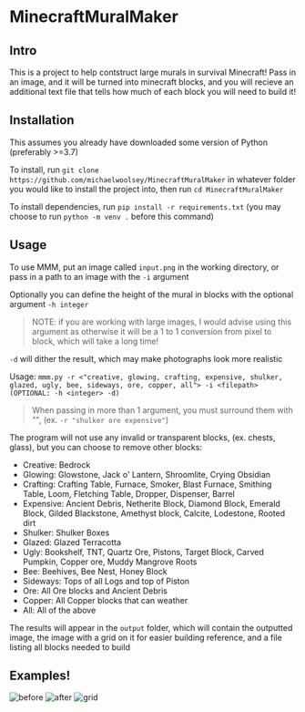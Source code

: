 # MinecraftMuralMaker

## Intro

This is a project to help contstruct large murals in survival Minecraft! Pass in an image, and it will be turned into minecraft blocks, and you will recieve an additional text file that tells how much of each block you will need to build it!

## Installation

This assumes you already have downloaded some version of Python (preferably >=3.7)

To install, run `git clone https://github.com/michaelwoolsey/MinecraftMuralMaker` in whatever folder you would like to install the project into, then run `cd MinecraftMuralMaker`

To install dependencies, run `pip install -r requirements.txt` (you may choose to run `python -m venv .` before this command)

## Usage

To use MMM, put an image called `input.png` in the working directory, or pass in a path to an image with the `-i` argument

Optionally you can define the height of the mural in blocks with the optional argument `-h integer`
> NOTE: if you are working with large images, I would advise using this argument as otherwise it will be a 1 to 1 conversion from pixel to block, which will take a long time!

`-d` will dither the result, which may make photographs look more realistic
  
Usage: `mmm.py -r <"creative, glowing, crafting, expensive, shulker, glazed, ugly, bee, sideways, ore, copper, all"> -i <filepath> (OPTIONAL: -h <integer> -d) `
> When passing in more than 1 argument, you must surround them with \"\", (ex. `-r "shulker ore expensive"`)

The program will not use any invalid or transparent blocks, (ex. chests, glass), but you can choose to remove other blocks:
* Creative: Bedrock
* Glowing: Glowstone, Jack o' Lantern, Shroomlite, Crying Obsidian
* Crafting: Crafting Table, Furnace, Smoker, Blast Furnace, Smithing Table, Loom, Fletching Table, Dropper, Dispenser, Barrel
* Expensive: Ancient Debris, Netherite Block, Diamond Block, Emerald Block, Gilded Blackstone, Amethyst block, Calcite, Lodestone, Rooted dirt
* Shulker: Shulker Boxes
* Glazed: Glazed Terracotta
* Ugly: Bookshelf, TNT, Quartz Ore, Pistons, Target Block, Carved Pumpkin, Copper ore, Muddy Mangrove Roots
* Bee: Beehives, Bee Nest, Honey Block
* Sideways: Tops of all Logs and top of Piston
* Ore: All Ore blocks and Ancient Debris
* Copper: All Copper blocks that can weather
* All: All of the above

The results will appear in the `output` folder, which will contain the outputted image, the image with a grid on it for easier building reference, and a file listing all blocks needed to build

## Examples!
![before](https://i.imgur.com/mUTdpNR.png)
![after](https://i.imgur.com/yH3UrZi.png)
![grid](https://i.imgur.com/1FQrixf.png)
